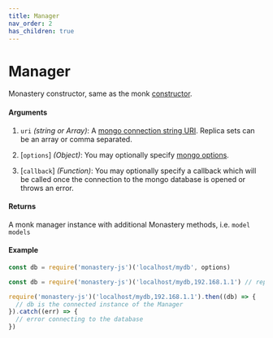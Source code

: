 ```yaml
---
title: Manager
nav_order: 2
has_children: true
---
```


# Manager

Monastery constructor, same as the monk [constructor](https://automattic.github.io/monk/docs/manager/).

#### Arguments

1. `uri` *(string or Array)*: A [mongo connection string URI](https://docs.mongodb.com/manual/reference/connection-string/). Replica sets can be an array or comma separated.

2. [`options`] *(Object)*: You may optionally specify [mongo options](http://mongodb.github.io/node-mongodb-native/3.2/reference/connecting/connection-settings/).

3. [`callback`] *(Function)*: You may optionally specify a callback which will be called once the connection to the mongo database is opened or throws an error.

#### Returns

A monk manager instance with additional Monastery methods, i.e. `model` `models`

#### Example

```js
const db = require('monastery-js')('localhost/mydb', options)
```

```js
const db = require('monastery-js')('localhost/mydb,192.168.1.1') // replica set
```

```js
require('monastery-js')('localhost/mydb,192.168.1.1').then((db) => {
  // db is the connected instance of the Manager
}).catch((err) => {
  // error connecting to the database
})
```
